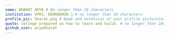 ```yaml
---
name: BHARAT ARYA # No longer than 18 characters
institution: UPES, DEHRADHUN 🚩 # no longer than 58 characters
profile_pic: bharat.png # Name and extension of your profile picture(ex. mona.png)
quote: college prepared us how to learn and build. # no longer than 100 characters
github_user: aryabharat
---
```

